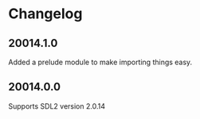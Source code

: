 # Changelog

## 20014.1.0

Added a prelude module to make importing things easy.

## 20014.0.0

Supports SDL2 version 2.0.14
